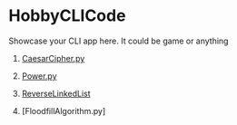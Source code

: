 # HobbyCLICode
Showcase your CLI app here. It could be game or anything

1. [CaesarCipher.py](https://github.com/jaideeppoojary/CaesarCipher/blob/main/CaesarCipher.py)

2. [Power.py](https://github.com/rohan-k5/HobbyCLICode/blob/main/Power.py)
 
3. [ReverseLinkedList](https://github.com/CsWebAutomationTeam/HobbyCLICode/blob/1ced5d7751520034c362a247601d05409c13fecc/ReverseLinkedList.py)

4. [FloodfillAlgorithm.py]
